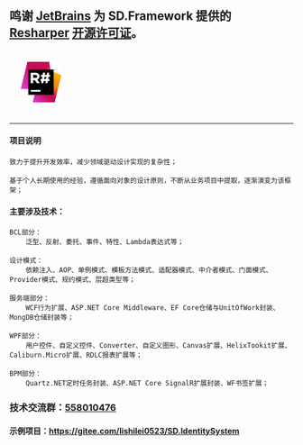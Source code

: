 ## 鸣谢 [JetBrains](https://www.jetbrains.com) 为 SD.Framework 提供的 [Resharper](https://www.jetbrains.com/resharper/) [开源许可证](https://www.jetbrains.com/support/community/#section=open-source)。 

<div>
  <a href="https://www.jetbrains.com/resharper/">
    <img alt="R#" width="72" heigth="72" vspace="20" hspace="20" src="./docs/icon_ReSharper.png">
  </a>
</div>

---

#### 项目说明
    致力于提升开发效率，减少领域驱动设计实现的复杂性；
	
    基于个人长期使用的经验，遵循面向对象的设计原则，不断从业务项目中提取，逐渐演变为该框架；

#### 主要涉及技术：
    BCL部分：
        泛型、反射、委托、事件、特性、Lambda表达式等；

    设计模式：
        依赖注入、AOP、单例模式、模板方法模式、适配器模式、中介者模式、门面模式、Provider模式、规约模式、层超类型等；

    服务端部分：
        WCF行为扩展、ASP.NET Core Middleware、EF Core仓储与UnitOfWork封装、MongDB仓储封装等；

    WPF部分：
        用户控件、自定义控件、Converter、自定义图形、Canvas扩展、HelixTookit扩展、Caliburn.Micro扩展、RDLC报表扩展等；

    BPM部分：
        Quartz.NET定时任务封装、ASP.NET Core SignalR扩展封装、WF书签扩展；

### 技术交流群：[558010476](//shang.qq.com/wpa/qunwpa?idkey=22cd396d1b7d25fb7632c45c4e40c95ffe2bfa6e48b47a18b7b31c5d4c8d1065)
#### 示例项目：https://gitee.com/lishilei0523/SD.IdentitySystem
